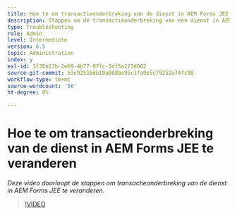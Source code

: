 ```yaml
---
title: Hoe te om transactieonderbreking van de dienst in AEM Forms JEE te veranderen
description: Stappen om de transactieonderbreking van een dienst in AEM Forms JEE te verhogen of te verminderen
type: Troubleshooting
role: Admin
level: Intermediate
version: 6.5
topic: Administration
index: y
exl-id: 3f30b17b-2e69-4b77-97fc-3df5a273d002
source-git-commit: b3e9251bdb18a008be95c1fa9e5c79252a74fc98
workflow-type: tm+mt
source-wordcount: '56'
ht-degree: 0%

---
```


# Hoe te om transactieonderbreking van de dienst in AEM Forms JEE te veranderen

*Deze video doorloopt de stappen om transactieonderbreking van de dienst in AEM Forms JEE te veranderen.*

>[!VIDEO](https://video.tv.adobe.com/v/335495?quality=12&learn=on)
